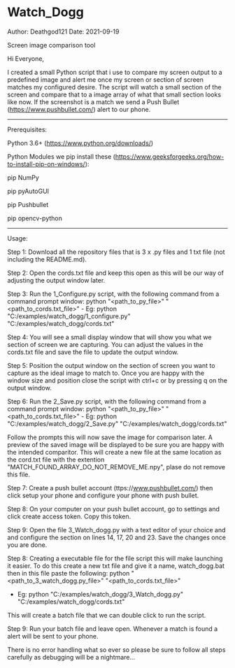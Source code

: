 # Watch_Dogg
Author: Deathgod121
Date: 2021-09-19

Screen image comparison tool

Hi Everyone,

I created a small Python script that i use to compare my screen output to a predefined image and alert me once my screen or section of screen matches my configured desire. The script will watch a small section of the screen and compare that to a image array of what that small section looks like now. If the screenshot is a match we send a Push Bullet (https://www.pushbullet.com/) alert to our phone.

-------------------------------------------------------------------------------------------------------------------------------------------------------------------

Prerequisites:

Python 3.6+ (https://www.python.org/downloads/)


Python Modules we pip install these (https://www.geeksforgeeks.org/how-to-install-pip-on-windows/):

pip NumPy

pip pyAutoGUI 

pip Pushbullet

pip opencv-python 

-------------------------------------------------------------------------------------------------------------------------------------------------------------------

Usage:

Step 1: Download all the repository files that is 3 x .py files and 1 txt file (not including the README.md).

Step 2: Open the cords.txt file and keep this open as this will be our way of adjusting the output window later.

Step 3: Run the 1_Configure.py script, with the following command from a command prompt window: python "<path_to_py_file>" "<path_to_cords.txt_file>"
        - Eg: python "C:/examples/watch_dogg/1_configure.py" "C:/examples/watch_dogg/cords.txt"
        
Step 4: You will see a small display window that will show you what we section of screen we are capturing. You can adjust the values in the cords.txt file and save the file to update the output window.

Step 5: Position the output window on the section of screen you want to capture as the ideal image to match to. Once you are happy with the window size and position close the script with ctrl+c or by pressing q on the output window.

Step 6: Run the 2_Save.py script, with the following command from a command prompt window: python "<path_to_py_file>" "<path_to_cords.txt_file>"
        - Eg: python "C:/examples/watch_dogg/2_Save.py" "C:/examples/watch_dogg/cords.txt"
        
Follow the prompts this will now save the image for comparison later. A preview of the saved image will be displayed to be sure you are happy with the intended comparitor. This will create a new file at the same location as the cord.txt file with the extention "MATCH_FOUND_ARRAY_DO_NOT_REMOVE_ME.npy", plase do not remove this file.

Step 7: Create a push bullet account (ttps://www.pushbullet.com/) then click setup your phone and configure your phone with push bullet.

Step 8: On your computer on your push bullet account, go to settings and click create access token. Copy this token.

Step 9: Open the file 3_Watch_dogg.py with a text editor of your choice and and configure the section on lines 14, 17, 20 and 23. Save the changes once you are done.

Step 8: Creating a executable file for the file script this will make launching it easier. To do this create a new txt file and give it a name, watch_dogg.bat then in this file paste the following: python "<path_to_3_watch_dogg.py_file>" "<path_to_cords.txt_file>"
   - Eg: python "C:/examples/watch_dogg/3_Watch_dogg.py" "C:/examples/watch_dogg/cords.txt"

This will create a batch file that we can double click to run the script.

Step 9: Run your batch file and leave open. Whenever a match is found a alert will be sent to your phone. 


There is no error handling what so ever so please be sure to follow all steps carefully as debugging will be a nightmare...
